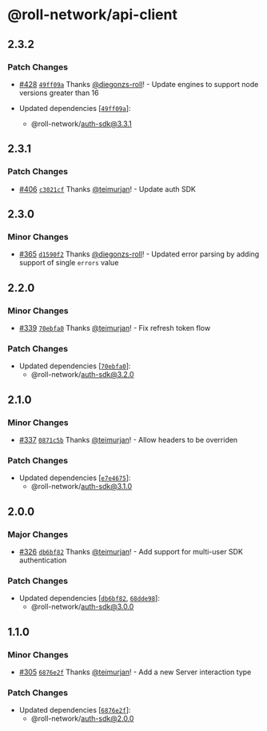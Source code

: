 # @roll-network/api-client

## 2.3.2

### Patch Changes

- [#428](https://github.com/roll-network/tryrolljs/pull/428) [`49ff09a`](https://github.com/roll-network/tryrolljs/commit/49ff09a27071b46468c4e04fe2780599c87b02ab) Thanks [@diegonzs-roll](https://github.com/diegonzs-roll)! - Update engines to support node versions greater than 16

- Updated dependencies [[`49ff09a`](https://github.com/roll-network/tryrolljs/commit/49ff09a27071b46468c4e04fe2780599c87b02ab)]:
  - @roll-network/auth-sdk@3.3.1

## 2.3.1

### Patch Changes

- [#406](https://github.com/roll-network/tryrolljs/pull/406) [`c3021cf`](https://github.com/roll-network/tryrolljs/commit/c3021cf57ba9f8bbd8ac00c5e5f89f30e1c51d1d) Thanks [@teimurjan](https://github.com/teimurjan)! - Update auth SDK

## 2.3.0

### Minor Changes

- [#365](https://github.com/roll-network/tryrolljs/pull/365) [`d1590f2`](https://github.com/roll-network/tryrolljs/commit/d1590f2c6e32c51acf502875d95e4cb4e3a25038) Thanks [@diegonzs-roll](https://github.com/diegonzs-roll)! - Updated error parsing by adding support of single `errors` value

## 2.2.0

### Minor Changes

- [#339](https://github.com/roll-network/tryrolljs/pull/339) [`70ebfa0`](https://github.com/roll-network/tryrolljs/commit/70ebfa06259063e58fe9ad969d578a318c7b3ddb) Thanks [@teimurjan](https://github.com/teimurjan)! - Fix refresh token flow

### Patch Changes

- Updated dependencies [[`70ebfa0`](https://github.com/roll-network/tryrolljs/commit/70ebfa06259063e58fe9ad969d578a318c7b3ddb)]:
  - @roll-network/auth-sdk@3.2.0

## 2.1.0

### Minor Changes

- [#337](https://github.com/roll-network/tryrolljs/pull/337) [`0871c5b`](https://github.com/roll-network/tryrolljs/commit/0871c5b5177ae6f9346f0b6249ae9fe27bcd123a) Thanks [@teimurjan](https://github.com/teimurjan)! - Allow headers to be overriden

### Patch Changes

- Updated dependencies [[`e7e4675`](https://github.com/roll-network/tryrolljs/commit/e7e467541960f9269828389c5705d6715797caeb)]:
  - @roll-network/auth-sdk@3.1.0

## 2.0.0

### Major Changes

- [#326](https://github.com/roll-network/tryrolljs/pull/326) [`db6bf82`](https://github.com/roll-network/tryrolljs/commit/db6bf82a664e3cece3d8f4b4df09b2f496ff7b69) Thanks [@teimurjan](https://github.com/teimurjan)! - Add support for multi-user SDK authentication

### Patch Changes

- Updated dependencies [[`db6bf82`](https://github.com/roll-network/tryrolljs/commit/db6bf82a664e3cece3d8f4b4df09b2f496ff7b69), [`68dde98`](https://github.com/roll-network/tryrolljs/commit/68dde980d6a8416e9719c3d6068b51f5da9f316b)]:
  - @roll-network/auth-sdk@3.0.0

## 1.1.0

### Minor Changes

- [#305](https://github.com/roll-network/tryrolljs/pull/305) [`6876e2f`](https://github.com/roll-network/tryrolljs/commit/6876e2fdf2dec19b8f6978c71d0ea96d45b0570a) Thanks [@teimurjan](https://github.com/teimurjan)! - Add a new Server interaction type

### Patch Changes

- Updated dependencies [[`6876e2f`](https://github.com/roll-network/tryrolljs/commit/6876e2fdf2dec19b8f6978c71d0ea96d45b0570a)]:
  - @roll-network/auth-sdk@2.0.0
